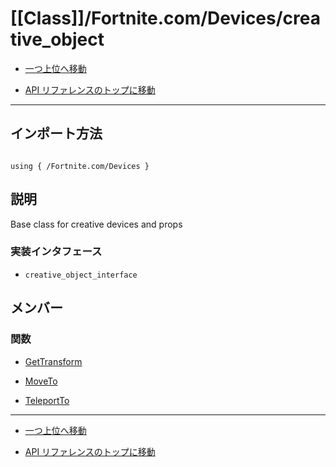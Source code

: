 # [[Class]]/Fortnite.com/Devices/creative_object

- [一つ上位へ移動](../main.md)

- [API リファレンスのトップに移動](/main.md)

---

## インポート方法

```verse

using { /Fortnite.com/Devices }

```

## 説明

 Base class for creative devices and props

### 実装インタフェース

- `creative_object_interface`

## メンバー

### 関数

- [GetTransform](./F_GetTransform/main.md)

- [MoveTo](./F_MoveTo/main.md)

- [TeleportTo](./F_TeleportTo/main.md)

---

- [一つ上位へ移動](../main.md)

- [API リファレンスのトップに移動](/main.md)
